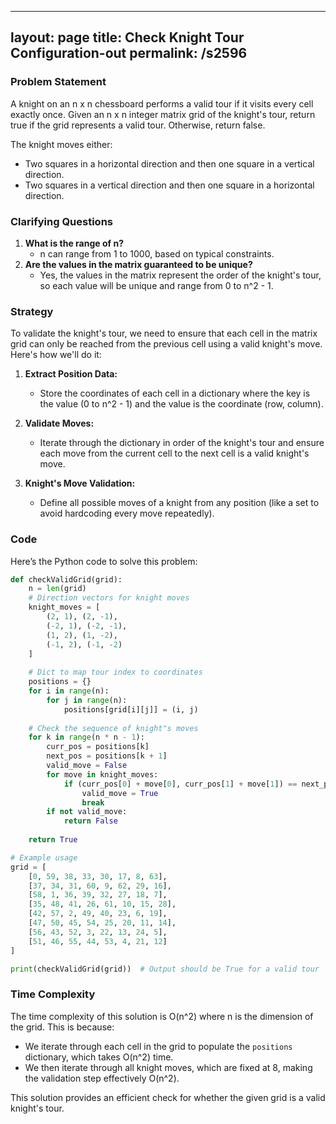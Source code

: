 
---
layout: page
title:  Check Knight Tour Configuration-out
permalink: /s2596
---

### Problem Statement

A knight on an n x n chessboard performs a valid tour if it visits every cell exactly once. Given an n x n integer matrix grid of the knight's tour, return true if the grid represents a valid tour. Otherwise, return false.

The knight moves either:
- Two squares in a horizontal direction and then one square in a vertical direction.
- Two squares in a vertical direction and then one square in a horizontal direction.

### Clarifying Questions

1. **What is the range of n?** 
   - n can range from 1 to 1000, based on typical constraints.
2. **Are the values in the matrix guaranteed to be unique?**
   - Yes, the values in the matrix represent the order of the knight's tour, so each value will be unique and range from 0 to n^2 - 1.

### Strategy

To validate the knight's tour, we need to ensure that each cell in the matrix grid can only be reached from the previous cell using a valid knight's move. Here's how we'll do it:

1. **Extract Position Data:** 
   - Store the coordinates of each cell in a dictionary where the key is the value (0 to n^2 - 1) and the value is the coordinate (row, column).

2. **Validate Moves:**
   - Iterate through the dictionary in order of the knight's tour and ensure each move from the current cell to the next cell is a valid knight's move.
   
3. **Knight's Move Validation:**
   - Define all possible moves of a knight from any position (like a set to avoid hardcoding every move repeatedly).

### Code

Here’s the Python code to solve this problem:

```python
def checkValidGrid(grid):
    n = len(grid)
    # Direction vectors for knight moves
    knight_moves = [
        (2, 1), (2, -1), 
        (-2, 1), (-2, -1), 
        (1, 2), (1, -2), 
        (-1, 2), (-1, -2)
    ]
    
    # Dict to map tour index to coordinates
    positions = {}
    for i in range(n):
        for j in range(n):
            positions[grid[i][j]] = (i, j)
    
    # Check the sequence of knight"s moves
    for k in range(n * n - 1):
        curr_pos = positions[k]
        next_pos = positions[k + 1]
        valid_move = False
        for move in knight_moves:
            if (curr_pos[0] + move[0], curr_pos[1] + move[1]) == next_pos:
                valid_move = True
                break
        if not valid_move:
            return False
    
    return True

# Example usage
grid = [
    [0, 59, 38, 33, 30, 17, 8, 63],
    [37, 34, 31, 60, 9, 62, 29, 16],
    [58, 1, 36, 39, 32, 27, 18, 7],
    [35, 48, 41, 26, 61, 10, 15, 28],
    [42, 57, 2, 49, 40, 23, 6, 19],
    [47, 50, 45, 54, 25, 20, 11, 14],
    [56, 43, 52, 3, 22, 13, 24, 5],
    [51, 46, 55, 44, 53, 4, 21, 12]
]

print(checkValidGrid(grid))  # Output should be True for a valid tour
```

### Time Complexity

The time complexity of this solution is O(n^2) where n is the dimension of the grid. This is because:
- We iterate through each cell in the grid to populate the `positions` dictionary, which takes O(n^2) time.
- We then iterate through all knight moves, which are fixed at 8, making the validation step effectively O(n^2).

This solution provides an efficient check for whether the given grid is a valid knight's tour.